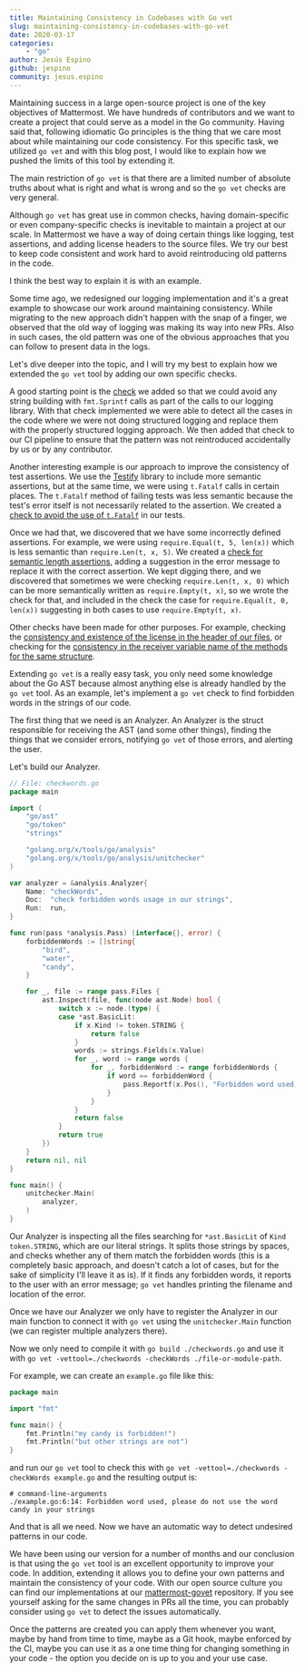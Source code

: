 ```yaml
---
title: Maintaining Consistency in Codebases with Go vet
slug: maintaining-consistency-in-codebases-with-go-vet
date: 2020-03-17
categories:
    - "go"
author: Jesús Espino
github: jespino
community: jesus.espino
---
```


Maintaining success in a large open-source project is one of the key objectives
of Mattermost. We have hundreds of contributors and we want to create a project
that could serve as a model in the Go community. Having said that, following
idiomatic Go principles is the thing that we care most about while maintaining our
code consistency. For this specific task, we utilized `go vet` and with this
blog post, I would like to explain how we pushed the limits of this tool by
extending it.

The main restriction of `go vet` is that there are a limited number of absolute
truths about what is right and what is wrong and so the `go vet` checks are very
general.

Although `go vet` has great use in common checks, having domain-specific or even
company-specific checks is inevitable to maintain a project at our scale. In
Mattermost we have a way of doing certain things like logging, test assertions,
and adding license headers to the source files. We try our best to keep code
consistent and work hard to avoid reintroducing old patterns in the
code.

I think the best way to explain it is with an example.

Some time ago, we redesigned our logging implementation and it's a
great example to showcase our work around maintaining consistency. While
migrating to the new approach didn't happen with the snap of a finger, we
observed that the old way of logging was making its way into new PRs. Also in
such cases, the old pattern was one of the obvious approaches that you can
follow to present data in the logs.

Let's dive deeper into the topic, and I will try my best to explain how we extended the `go
vet` tool by adding our own specific checks.

A good starting point is the [check](https://github.com/mattermost/mattermost-govet/blob/master/structuredLogging/structuredLogging.go)
we added so that we could avoid any string building with `fmt.Sprintf` calls as
part of the calls to our logging library. With that check implemented we were able
to detect all the cases in the code where we were not doing structured logging
and replace them with the properly structured logging approach. We then
added that check to our CI pipeline to ensure that the pattern was not
reintroduced accidentally by us or by any contributor.

Another interesting example is our approach to improve the consistency of test
assertions. We use the [Testify](https://github.com/stretchr/testify) library
to include more semantic assertions, but at the same time, we were using
`t.Fatalf` calls in certain places. The `t.Fatalf` method of failing tests was
less semantic because the test's error itself is not necessarily related to the
assertion. We created a [check to avoid the use of `t.Fatalf`](https://github.com/mattermost/mattermost-govet/blob/master/tFatal/tFatal.go) in our tests.

Once we had that, we discovered that we have some incorrectly defined
assertions. For example, we were using `require.Equal(t, 5, len(x))` which is
less semantic than `require.Len(t, x, 5)`. We created a [check for semantic length assertions](https://github.com/mattermost/mattermost-govet/blob/master/equalLenAsserts/equalLenAsserts.go),
adding a suggestion in the error message to replace it with the
correct assertion. We kept digging there, and we discovered that sometimes we
were checking `require.Len(t, x, 0)` which can be more semantically written as
`require.Empty(t, x)`, so we wrote the check for that, and included in the check
the case for `require.Equal(t, 0, len(x))` suggesting in both cases to use
`require.Empty(t, x)`.

Other checks have been made for other purposes. For example, checking the
[consistency and existence of the license in the header of our files](https://github.com/mattermost/mattermost-govet/blob/master/license/license.go), or
checking for the [consistency in the receiver variable name of the methods for the same structure](https://github.com/mattermost/mattermost-govet/tree/master/inconsistentReceiverName).

Extending `go vet` is a really easy task, you only need some knowledge about the
Go AST because almost anything else is already handled by the `go vet` tool. As
an example, let's implement a `go vet` check to find forbidden words in the
strings of our code.

The first thing that we need is an Analyzer. An Analyzer is the struct
responsible for receiving the AST (and some other things), finding the things that
we consider errors, notifying `go vet` of those errors, and alerting the user.

Let's build our Analyzer.

```go
// File: checkwords.go
package main

import (
	"go/ast"
	"go/token"
	"strings"

	"golang.org/x/tools/go/analysis"
	"golang.org/x/tools/go/analysis/unitchecker"
)

var analyzer = &analysis.Analyzer{
	Name: "checkWords",
	Doc:  "check forbidden words usage in our strings",
	Run:  run,
}

func run(pass *analysis.Pass) (interface{}, error) {
	forbiddenWords := []string{
		"bird",
		"water",
		"candy",
	}

	for _, file := range pass.Files {
		ast.Inspect(file, func(node ast.Node) bool {
			switch x := node.(type) {
			case *ast.BasicLit:
				if x.Kind != token.STRING {
					return false
				}
				words := strings.Fields(x.Value)
				for _, word := range words {
					for _, forbiddenWord := range forbiddenWords {
						if word == forbiddenWord {
							pass.Reportf(x.Pos(), "Forbidden word used, please do not use the word %s in your strings", word)
						}
					}
				}
				return false
			}
			return true
		})
	}
	return nil, nil
}

func main() {
	unitchecker.Main(
		analyzer,
	)
}
```

Our Analyzer is inspecting all the files searching for `*ast.BasicLit` of `Kind`
`token.STRING`, which are our literal strings. It splits those strings by spaces,
and checks whether any of them match the forbidden words (this is a completely
basic approach, and doesn't catch a lot of cases, but for the sake of
simplicity I'll leave it as is). If it finds any forbidden words, it reports to
the user with an error message; `go vet` handles printing the filename and
location of the error.

Once we have our Analyzer we only have to register the Analyzer in our main
function to connect it with `go vet` using the `unitchecker.Main` function (we can
register multiple analyzers there).

Now we only need to compile it with `go build ./checkwords.go` and use it with
`go vet -vettool=./checkwords -checkWords ./file-or-module-path`.

For example, we can create an `example.go` file like this:

```go
package main

import "fmt"

func main() {
	fmt.Println("my candy is forbidden!")
	fmt.Println("but other strings are not")
}
```

and run our `go vet` tool to check this with `go vet -vettool=./checkwords -checkWords example.go` and the resulting output is:

```
# command-line-arguments
./example.go:6:14: Forbidden word used, please do not use the word candy in your strings
```

And that is all we need. Now we have an automatic way to detect undesired
patterns in our code.

We have been using our version for a number of months and our conclusion is
that using the `go vet` tool is an excellent opportunity to improve your code. In
addition, extending it allows you to define your own patterns and maintain the
consistency of your code. With our open source culture you can find our
implementations at our
[mattermost-govet](https://github.com/mattermost/mattermost-govet) repository.
If you see yourself asking for the same changes in PRs all the time, you
can probably consider using `go vet` to detect the issues automatically.

Once the patterns are created you can apply them whenever you want, maybe by
hand from time to time, maybe as a Git hook, maybe enforced by the CI, maybe
you can use it as a one time thing for changing something in your code - the
option you decide on is up to you and your use case.
